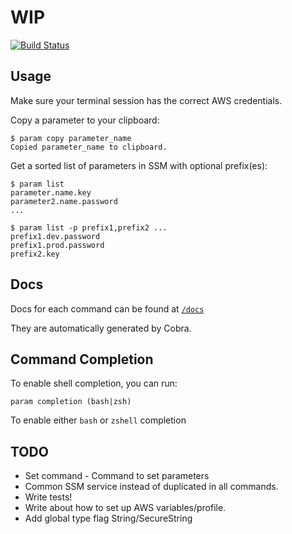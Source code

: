 # WIP

[![Build Status](https://travis-ci.com/WillJCJ/param.svg?branch=master)](https://travis-ci.com/WillJCJ/param)

## Usage

Make sure your terminal session has the correct AWS credentials.

Copy a parameter to your clipboard:

    $ param copy parameter_name
    Copied parameter_name to clipboard.

Get a sorted list of parameters in SSM with optional prefix(es):

    $ param list
    parameter.name.key
    parameter2.name.password
    ...

    $ param list -p prefix1,prefix2 ...
    prefix1.dev.password
    prefix1.prod.password
    prefix2.key

## Docs

Docs for each command can be found at [`/docs`](docs/param.md)

They are automatically generated by Cobra.

## Command Completion

To enable shell completion, you can run:

    param completion (bash|zsh)

To enable either `bash` or `zshell` completion

## TODO

- Set command - Command to set parameters
- Common SSM service instead of duplicated in all commands.
- Write tests!
- Write about how to set up AWS variables/profile.
- Add global type flag String/SecureString
